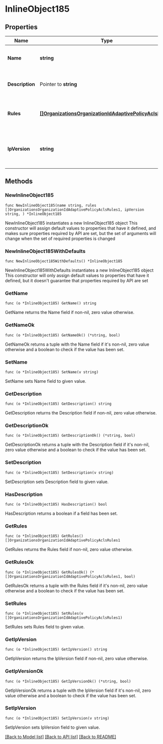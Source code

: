 # InlineObject185

## Properties

Name | Type | Description | Notes
------------ | ------------- | ------------- | -------------
**Name** | **string** | Name of the adaptive policy ACL | 
**Description** | Pointer to **string** | Description of the adaptive policy ACL | [optional] [default to ""]
**Rules** | [**[]OrganizationsOrganizationIdAdaptivePolicyAclsRules1**](OrganizationsOrganizationIdAdaptivePolicyAclsRules1.md) | An ordered array of the adaptive policy ACL rules. | 
**IpVersion** | **string** | IP version of adpative policy ACL. One of: &#39;any&#39;, &#39;ipv4&#39; or &#39;ipv6&#39; | 

## Methods

### NewInlineObject185

`func NewInlineObject185(name string, rules []OrganizationsOrganizationIdAdaptivePolicyAclsRules1, ipVersion string, ) *InlineObject185`

NewInlineObject185 instantiates a new InlineObject185 object
This constructor will assign default values to properties that have it defined,
and makes sure properties required by API are set, but the set of arguments
will change when the set of required properties is changed

### NewInlineObject185WithDefaults

`func NewInlineObject185WithDefaults() *InlineObject185`

NewInlineObject185WithDefaults instantiates a new InlineObject185 object
This constructor will only assign default values to properties that have it defined,
but it doesn't guarantee that properties required by API are set

### GetName

`func (o *InlineObject185) GetName() string`

GetName returns the Name field if non-nil, zero value otherwise.

### GetNameOk

`func (o *InlineObject185) GetNameOk() (*string, bool)`

GetNameOk returns a tuple with the Name field if it's non-nil, zero value otherwise
and a boolean to check if the value has been set.

### SetName

`func (o *InlineObject185) SetName(v string)`

SetName sets Name field to given value.


### GetDescription

`func (o *InlineObject185) GetDescription() string`

GetDescription returns the Description field if non-nil, zero value otherwise.

### GetDescriptionOk

`func (o *InlineObject185) GetDescriptionOk() (*string, bool)`

GetDescriptionOk returns a tuple with the Description field if it's non-nil, zero value otherwise
and a boolean to check if the value has been set.

### SetDescription

`func (o *InlineObject185) SetDescription(v string)`

SetDescription sets Description field to given value.

### HasDescription

`func (o *InlineObject185) HasDescription() bool`

HasDescription returns a boolean if a field has been set.

### GetRules

`func (o *InlineObject185) GetRules() []OrganizationsOrganizationIdAdaptivePolicyAclsRules1`

GetRules returns the Rules field if non-nil, zero value otherwise.

### GetRulesOk

`func (o *InlineObject185) GetRulesOk() (*[]OrganizationsOrganizationIdAdaptivePolicyAclsRules1, bool)`

GetRulesOk returns a tuple with the Rules field if it's non-nil, zero value otherwise
and a boolean to check if the value has been set.

### SetRules

`func (o *InlineObject185) SetRules(v []OrganizationsOrganizationIdAdaptivePolicyAclsRules1)`

SetRules sets Rules field to given value.


### GetIpVersion

`func (o *InlineObject185) GetIpVersion() string`

GetIpVersion returns the IpVersion field if non-nil, zero value otherwise.

### GetIpVersionOk

`func (o *InlineObject185) GetIpVersionOk() (*string, bool)`

GetIpVersionOk returns a tuple with the IpVersion field if it's non-nil, zero value otherwise
and a boolean to check if the value has been set.

### SetIpVersion

`func (o *InlineObject185) SetIpVersion(v string)`

SetIpVersion sets IpVersion field to given value.



[[Back to Model list]](../README.md#documentation-for-models) [[Back to API list]](../README.md#documentation-for-api-endpoints) [[Back to README]](../README.md)


